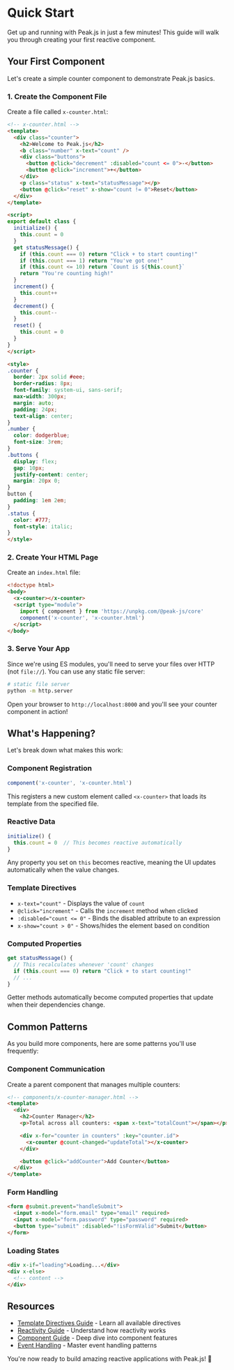 # Quick Start

Get up and running with Peak.js in just a few minutes! This guide will walk you through creating your first reactive component.

## Your First Component

Let's create a simple counter component to demonstrate Peak.js basics.

### 1. Create the Component File

Create a file called `x-counter.html`:

```html
<!-- x-counter.html -->
<template>
  <div class="counter">
    <h2>Welcome to Peak.js</h2>
    <b class="number" x-text="count" />
    <div class="buttons">
      <button @click="decrement" :disabled="count <= 0">-</button>
      <button @click="increment">+</button>
    </div>
    <p class="status" x-text="statusMessage"></p>
    <button @click="reset" x-show="count != 0">Reset</button>
  </div>
</template>

<script>
export default class {
  initialize() {
    this.count = 0
  }
  get statusMessage() {
    if (this.count === 0) return "Click + to start counting!"
    if (this.count === 1) return "You've got one!"
    if (this.count <= 10) return `Count is ${this.count}`
    return "You're counting high!"
  }
  increment() {
    this.count++
  }
  decrement() {
    this.count--
  }
  reset() {
    this.count = 0
  }
}
</script>

<style>
.counter {
  border: 2px solid #eee;
  border-radius: 8px;
  font-family: system-ui, sans-serif;
  max-width: 300px;
  margin: auto;
  padding: 24px;
  text-align: center;
}
.number {
  color: dodgerblue;
  font-size: 3rem;
}
.buttons {
  display: flex;
  gap: 10px;
  justify-content: center;
  margin: 20px 0;
}
button {
  padding: 1em 2em;
}
.status {
  color: #777;
  font-style: italic;
}
</style>
```

### 2. Create Your HTML Page

Create an `index.html` file:

```html
<!doctype html>
<body>
  <x-counter></x-counter>
  <script type="module">
    import { component } from 'https://unpkg.com/@peak-js/core'
    component('x-counter', 'x-counter.html')
  </script>
</body>
```

### 3. Serve Your App

Since we're using ES modules, you'll need to serve your files over HTTP (not `file://`). You can use any static file server:

```bash
# static file server
python -m http.server
```

Open your browser to `http://localhost:8000` and you'll see your counter component in action!

## What's Happening?

Let's break down what makes this work:

### Component Registration
```javascript
component('x-counter', 'x-counter.html')
```
This registers a new custom element called `<x-counter>` that loads its template from the specified file.

### Reactive Data
```javascript
initialize() {
  this.count = 0  // This becomes reactive automatically
}
```
Any property you set on `this` becomes reactive, meaning the UI updates automatically when the value changes.

### Template Directives
- `x-text="count"` - Displays the value of `count`
- `@click="increment"` - Calls the `increment` method when clicked
- `:disabled="count <= 0"` - Binds the disabled attribute to an expression
- `x-show="count > 0"` - Shows/hides the element based on condition

### Computed Properties
```javascript
get statusMessage() {
  // This recalculates whenever 'count' changes
  if (this.count === 0) return "Click + to start counting!"
  // ...
}
```
Getter methods automatically become computed properties that update when their dependencies change.

## Common Patterns

As you build more components, here are some patterns you'll use frequently:

### Component Communication
Create a parent component that manages multiple counters:

```html
<!-- components/x-counter-manager.html -->
<template>
  <div>
    <h2>Counter Manager</h2>
    <p>Total across all counters: <span x-text="totalCount"></span></p>

    <div x-for="counter in counters" :key="counter.id">
      <x-counter @count-changed="updateTotal"></x-counter>
    </div>

    <button @click="addCounter">Add Counter</button>
  </div>
</template>
```

### Form Handling

```html
<form @submit.prevent="handleSubmit">
  <input x-model="form.email" type="email" required>
  <input x-model="form.password" type="password" required>
  <button type="submit" :disabled="!isFormValid">Submit</button>
</form>
```

### Loading States

```html
<div x-if="loading">Loading...</div>
<div x-else>
  <!-- content -->
</div>
```

## Resources

- [Template Directives Guide](/guide/templates) - Learn all available directives
- [Reactivity Guide](/guide/reactivity) - Understand how reactivity works
- [Component Guide](/guide/components) - Deep dive into component features
- [Event Handling](/guide/events) - Master event handling patterns

You're now ready to build amazing reactive applications with Peak.js! 🎉
